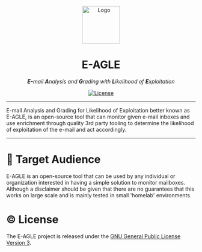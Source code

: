 <p align="center">
<img src="https://avatars.githubusercontent.com/u/216196260?s=200&v=4" alt="Logo" width="100" height="100"/>
</p>
<h1 align="center">E-AGLE</h1>
<p align="center">
<i><b>E-</b>mail <b>A</b>nalysis and <b>G</b>rading with <b>L</b>ikelihood of <b>E</b>xploitation</i><br/>
</p>
<p align="center">
<a href="" target="_blank">
    <img src="https://img.shields.io/github/license/e-agle-solution/.github" alt="License"/>
</a>
</p>

---

E-mail Analysis and Grading for Likelihood of Exploitation better known as E-AGLE, is an open-source tool that can
monitor given e-mail inboxes and use enrichment through quality 3rd party tooling to determine the likelihood of
exploitation of
the e-mail and act accordingly.

---

# :mega: Target Audience

E-AGLE is an open-source tool that can be used by any individual or organization interested in having a simple solution
to monitor mailboxes.
Although a disclaimer should be given that there are no guarantees that this works on large scale and is mainly tested
in small 'homelab' environments.

# :copyright: License

The E-AGLE project is released under
the [GNU General Public License Version 3](https://github.com/e-agle-solution/.github/blob/main/LICENSE).
